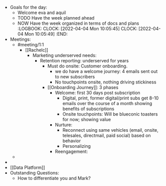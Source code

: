 - Goals for the day:
	- Welcome eva and aquil
	- TODO Have the week planned ahead
	- NOW Have the week organized in terms of docs and plans
	  :LOGBOOK:
	  CLOCK: [2022-04-04 Mon 10:05:45]
	  CLOCK: [2022-04-04 Mon 10:05:49]
	  :END:
- Meetings:
	- #meeting/1:1
		- [[Rachelc]]
			- Marketing underserved needs:
				- Retention reporting: underserved for years
					- Must do onsite: Customer onboarding.
						- we do have a welcome journey: 4 emails sent out to new subscribers
						- No touchpoints onsite, nothing driving stickiness
					- [[Onboarding Journey]]: 3 phases
						- Welcome: first 30 days post subscription
							- Digital, print, former digital/print subs get 8-10 emails over the course of a month showing benefits of subscriptions
							- Onsite touchpoints: Will be blueconic toasters for now; showing value
						- Nurture:
							- Reconnect using same vehicles (email, onsite, telesales, directmail, paid social) based on behavior
							- Personalizing
						- Reengagement:
	-
-
- [[Data Platform]]
- Outstanding Questions:
	- How to differentiate you and Mark?